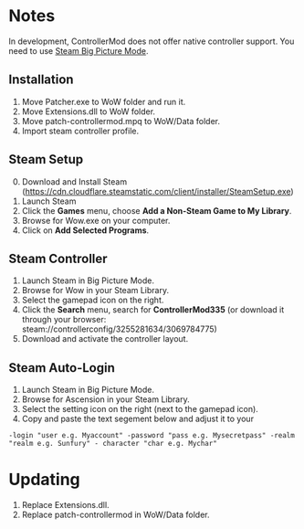 # Notes
In development, ControllerMod does not offer native controller support. You need to use [Steam Big Picture Mode](https://store.steampowered.com/bigpicture).

## Installation
1. Move Patcher.exe to WoW folder and run it.
2. Move Extensions.dll to WoW folder.
3. Move patch-controllermod.mpq to WoW/Data folder.
4. Import steam controller profile.

## Steam Setup
0. Download and Install Steam (https://cdn.cloudflare.steamstatic.com/client/installer/SteamSetup.exe)
1. Launch Steam
2. Click the **Games** menu, choose **Add a Non-Steam Game to My Library**.
3. Browse for Wow.exe on your computer.
4. Click on **Add Selected Programs**.

## Steam Controller
1. Launch Steam in Big Picture Mode.
2. Browse for Wow in your Steam Library.
3. Select the gamepad icon on the right.
4. Click the **Search** menu, search for **ControllerMod335** (or download it through your browser: steam://controllerconfig/3255281634/3069784775)
5. Download and activate the controller layout.


## Steam Auto-Login
1. Launch Steam in Big Picture Mode.
2. Browse for Ascension in your Steam Library.
3. Select the setting icon on the right (next to the gamepad icon).
4. Copy and paste the text segement below and adjust it to your 

`-login "user e.g. Myaccount" -password "pass e.g. Mysecretpass" -realm "realm e.g. Sunfury" - character "char e.g. Mychar"`


# Updating
1. Replace Extensions.dll.
2. Replace patch-controllermod in WoW/Data folder.
